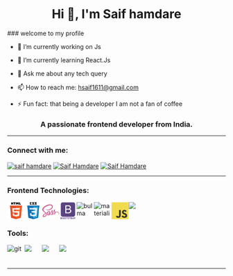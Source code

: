 <h1 align="center">Hi 👋, I'm Saif hamdare</h1>
### welcome to my profile

- 🔭 I’m currently working on Js
- 🌱 I’m currently learning React.Js
- 💬 Ask me about any tech query
- 📫 How to reach me: hsaif1611@gmail.com

- ⚡ Fun fact: that being a developer I am not a fan of coffee


<h3 align="center">A passionate frontend developer from India.</h3>



<hr>

<h3 align="left">Connect with me:</h3>
<p align="left">
<a href="https://www.linkedin.com/in/saif-hamdare-245304136/" target="blank"><img align="center"  src="https://cdn.jsdelivr.net/npm/simple-icons@3.0.1/icons/linkedin.svg" alt="saif hamdare" height="30" width="40"  /></a>
<a href="https://www.facebook.com/saif.hamdare.7" target="blank"><img align="center" src="https://cdn.jsdelivr.net/npm/simple-icons@3.0.1/icons/facebook.svg" alt="Saif Hamdare" height="30" width="40" /></a>
<a href="https://www.instagram.com/_saiff___/" target="blank"><img align="center" src="https://cdn.jsdelivr.net/npm/simple-icons@3.0.1/icons/instagram.svg" alt="Saif Hamdare" height="30" width="40" /></a>

</p><hr>

<p align="left"> 
<h3>Frontend Technologies:</h3>
<div style='display: flex'>
<img src="https://raw.githubusercontent.com/devicons/devicon/master/icons/html5/html5-original-wordmark.svg" alt="html5" width="40" height="40"/>
<img src="https://raw.githubusercontent.com/devicons/devicon/master/icons/css3/css3-original-wordmark.svg" alt="css3" width="40" height="40"/>
<img src="https://raw.githubusercontent.com/devicons/devicon/master/icons/sass/sass-original.svg" alt="sass" width="40" height="40"/> 
<img src="https://raw.githubusercontent.com/devicons/devicon/master/icons/bootstrap/bootstrap-plain-wordmark.svg" alt="bootstrap" width="40" height="40"/>
<img src="https://raw.githubusercontent.com/gilbarbara/logos/804dc257b59e144eaca5bc6ffd16949752c6f789/logos/bulma.svg" alt="bulma" width="40" height="40"/>
<img src="https://raw.githubusercontent.com/prplx/svg-logos/5585531d45d294869c4eaab4d7cf2e9c167710a9/svg/materialize.svg" alt="materialize" width="40" height="40"/> 
<img src="https://raw.githubusercontent.com/devicons/devicon/master/icons/javascript/javascript-original.svg" alt="javascript" width="40" height="40"/>
<img src = https://cdn.jsdelivr.net/gh/devicons/devicon/icons/react/react-original.svg width="40">

</div>

<!-- 
<h3>Backend Technologies:</h3>
<div style='display: flex'>
<img src="https://cdn.jsdelivr.net/gh/devicons/devicon/icons/nodejs/nodejs-plain.svg" width="40" />
<img src="https://cdn.jsdelivr.net/gh/devicons/devicon/icons/express/express-original-wordmark.svg" width="40" />
<img src="https://cdn.jsdelivr.net/gh/devicons/devicon/icons/mongodb/mongodb-original-wordmark.svg" width="40" />
<img src="https://cdn.jsdelivr.net/gh/devicons/devicon/icons/firebase/firebase-plain.svg" width="40"/>
</div> -->

<h3>Tools:</h3>
<div style='display: flex'>
<img src="https://www.vectorlogo.zone/logos/git-scm/git-scm-icon.svg" alt="git" width="40" height="40"/>   
<img src="https://cdn.jsdelivr.net/gh/devicons/devicon/icons/github/github-original-wordmark.svg" width="40" />
<img src="https://cdn.jsdelivr.net/gh/devicons/devicon/icons/npm/npm-original-wordmark.svg" width="40" />
<!-- <img src="https://cdn.jsdelivr.net/gh/devicons/devicon/icons/heroku/heroku-plain-wordmark.svg" width="40" /> -->
<img src="https://www.netlify.com/v3/img/components/full-logo-dark.png" width="100" style='padding-bottom: .7rem' />
</div>
</p> 

<hr />

